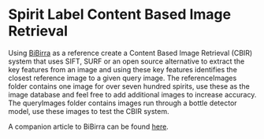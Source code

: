 # Spirit Label Content Based Image Retrieval
Using [BiBirra](https://towardsdatascience.com/bibirra-beer-label-recognition-8546c233d6f4) as a reference create a Content Based Image Retrieval (CBIR) system that uses SIFT, SURF or an open source alternative to extract the key features from an image and using these key features identifies the closest reference image to a given query image.
The referenceImages folder contains one image for over seven hundred spirits, use these as the image database and feel free to add additional images to increase accuracy.
The queryImages folder contains images run through a bottle detector model, use these images to test the CBIR system.

A companion article to BiBirra can be found [here](https://medium.com/@matteoronchetti/extract-surf-features-from-transparent-images-db09d66cd94e).
